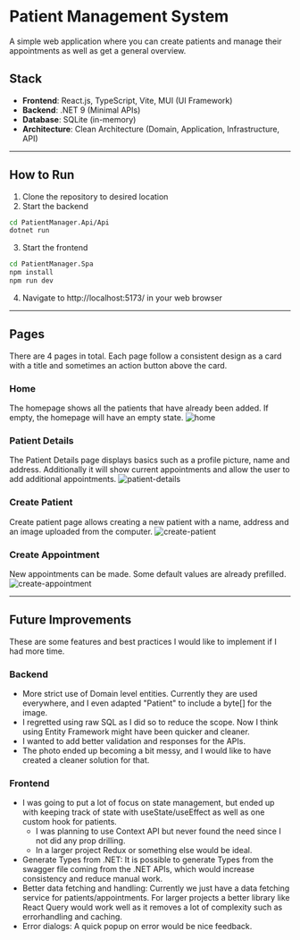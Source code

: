 # Patient Management System

A simple web application where you can create patients and manage their appointments as well as get a general overview.
## Stack

- **Frontend**: React.js, TypeScript, Vite, MUI (UI Framework)
- **Backend**: .NET 9 (Minimal APIs)
- **Database**: SQLite (in-memory)
- **Architecture**: Clean Architecture (Domain, Application, Infrastructure, API)

---

## How to Run
1. Clone the repository to desired location
2. Start the backend

```bash
cd PatientManager.Api/Api
dotnet run
```

3. Start the frontend

```bash
cd PatientManager.Spa
npm install
npm run dev
```

4. Navigate to http://localhost:5173/ in your web browser
---

## Pages
There are 4 pages in total. Each page follow a consistent design as a card with a title and sometimes an action button above the card.
### Home
The homepage shows all the patients that have already been added. If empty, the homepage will have an empty state.
![home](https://github.com/user-attachments/assets/3715bc5f-15d2-442d-a44d-d698f33706e7)

### Patient Details
The Patient Details page displays basics such as a profile picture, name and address. Additionally it will show current appointments and allow the user to add additional appointments.
![patient-details](https://github.com/user-attachments/assets/0a5d17c8-0b1d-4b03-8481-26b137daaeb1)

### Create Patient
Create patient page allows creating a new patient with a name, address and an image uploaded from the computer.
![create-patient](https://github.com/user-attachments/assets/edb3cf33-ba5a-40af-ab16-de5077b02ab0)

### Create Appointment
New appointments can be made. Some default values are already prefilled.
![create-appointment](https://github.com/user-attachments/assets/2db885f3-3037-4df6-8752-6fc992f7d2a7)

---

## Future Improvements
These are some features and best practices I would like to implement if I had more time.

### Backend
- More strict use of Domain level entities. Currently they are used everywhere, and I even adapted "Patient" to include a byte[] for the image.
- I regretted using raw SQL as I did so to reduce the scope. Now I think using Entity Framework might have been quicker and cleaner.
- I wanted to add better validation and responses for the APIs.
- The photo ended up becoming a bit messy, and I would like to have created a cleaner solution for that. 

### Frontend
- I was going to put a lot of focus on state management, but ended up with keeping track of state with useState/useEffect as well as one custom hook for patients.
    - I was planning to use Context API but never found the need since I not did any prop drilling.
    - In a larger project Redux or something else would be ideal.
- Generate Types from .NET: It is possible to generate Types from the swagger file coming from the .NET APIs, which would increase consistency and reduce manual work.
- Better data fetching and handling: Currently we just have a data fetching service for patients/appointments. For larger projects a better library like React Query would work well as it removes a lot of complexity such as errorhandling and caching.
- Error dialogs: A quick popup on error would be nice feedback.

